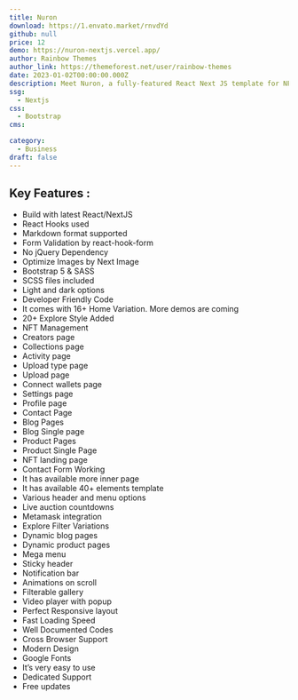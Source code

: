 ```yaml
---
title: Nuron
download: https://1.envato.market/rnvdYd
github: null
price: 12
demo: https://nuron-nextjs.vercel.app/
author: Rainbow Themes
author_link: https://themeforest.net/user/rainbow-themes
date: 2023-01-02T00:00:00.000Z
description: Meet Nuron, a fully-featured React Next JS template for NFT Marketplace, We just released the fully coded version in latest React Next JS.
ssg:
  - Nextjs
css:
  - Bootstrap
cms:

category:
  - Business
draft: false
---
```


## Key Features :

- Build with latest React/NextJS
- React Hooks used
- Markdown format supported
- Form Validation by react-hook-form
- No jQuery Dependency
- Optimize Images by Next Image
- Bootstrap 5 & SASS
- SCSS files included
- Light and dark options
- Developer Friendly Code
- It comes with 16+ Home Variation. More demos are coming
- 20+ Explore Style Added
- NFT Management
- Creators page
- Collections page
- Activity page
- Upload type page
- Upload page
- Connect wallets page
- Settings page
- Profile page
- Contact Page
- Blog Pages
- Blog Single page
- Product Pages
- Product Single Page
- NFT landing page
- Contact Form Working
- It has available more inner page
- It has available 40+ elements template
- Various header and menu options
- Live auction countdowns
- Metamask integration
- Explore Filter Variations
- Dynamic blog pages
- Dynamic product pages
- Mega menu
- Sticky header
- Notification bar
- Animations on scroll
- Filterable gallery
- Video player with popup
- Perfect Responsive layout
- Fast Loading Speed
- Well Documented Codes
- Cross Browser Support
- Modern Design
- Google Fonts
- It’s very easy to use
- Dedicated Support
- Free updates
